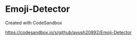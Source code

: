 # Emoji-Detector

Created with CodeSandbox

https://codesandbox.io/s/github/ayush20892/Emoji-Detector
